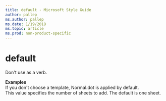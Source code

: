 ```yaml
---
title: default - Microsoft Style Guide
author: pallep
ms.author: pallep
ms.date: 1/19/2018
ms.topic: article
ms.prod: non-product-specific
---
```


# default

Don't use as a verb. 

**Examples**  
If you don't choose a template, Normal.dot is applied by default.  
This value specifies the number of sheets to add. The default is one sheet.
